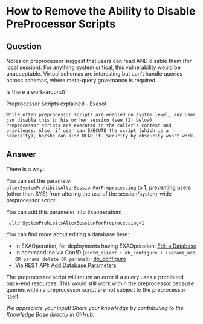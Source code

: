 # How to Remove the Ability to Disable PreProcessor Scripts

## Question
Notes on preprocessor suggest that users can read AND disable them (for local session).   For anything system critical, this vulnerability would be unacceptable.  Virtual schemas are interesting but can't handle queries across schemas, where meta-query governance is required. 

Is there a work-around?

Preprocessor Scripts explained - Exasol

    While often preprocessor scripts are enabled on system level, any user can disable this in his or her session (see (2) below)
    Preprocessor scripts are executed in the caller's context and privileges. Also, if user can EXECUTE the script (which is a necessity), he/she can also READ it. Security by obscurity won't work.


## Answer
There is a way:

You can set the parameter `alterSystemProhibitsAlterSessionForPreprocessing` to 1, preventing users (other than SYS) from altering the use of the session/system-wide preprocessor script. 

You can add this parameter into Exaoperation:

```
-alterSystemProhibitsAlterSessionForPreprocessing=1
```

You can find more about editing a database here:

* In EXAOperation, for deployments having EXAOperation: [Edit a Database](https://docs.exasol.com/db/7.1/administration/on-premise/manage_database/edit_database.htm)
* In commandline via ConfD (`confd_client + db_configure + (params_add OR params_delete OR params)`): [db_configure](https://docs.exasol.com/db/latest/confd/jobs/db_configure.htm)
* Via REST API: [Add Database Parameters](https://docs.exasol.com/db/latest/administration/aws/manage_database/add_db_parameters.htm)

The preprocessor script will return an error if a query uses a prohibited back-end resources. This would still work within the preprocessor because queries within a preprocessor script are not subject to the preprocessor itself.

*We appreciate your input! Share your knowledge by contributing to the Knowledge Base directly in [GitHub](https://github.com/exasol/public-knowledgebase).* 